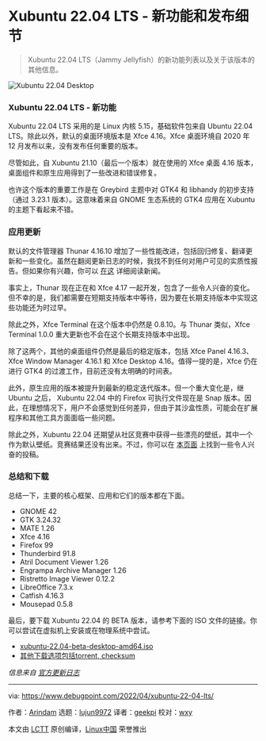 [#]: subject: "Xubuntu 22.04 LTS – New Features and Release Details"
[#]: via: "https://www.debugpoint.com/2022/04/xubuntu-22-04-lts/"
[#]: author: "Arindam https://www.debugpoint.com/author/admin1/"
[#]: collector: "lujun9972"
[#]: translator: "geekpi"
[#]: reviewer: "wxy"
[#]: publisher: "wxy"
[#]: url: "https://linux.cn/article-14478-1.html"

Xubuntu 22.04 LTS - 新功能和发布细节
======

> Xubuntu 22.04 LTS（Jammy Jellyfish）的新功能列表以及关于该版本的其他信息。

![Xubuntu 22.04 Desktop][1]

### Xubuntu 22.04 LTS - 新功能

Xubuntu 22.04 LTS 采用的是 Linux 内核 5.15，基础软件包来自 Ubuntu 22.04 LTS。除此以外，默认的桌面环境版本是 Xfce 4.16。Xfce 桌面环境自 2020 年 12 月发布以来，没有发布任何重要的版本。

尽管如此，自 Xubuntu 21.10（最后一个版本）就在使用的 Xfce 桌面 4.16 版本，桌面组件和原生应用得到了一些改进和错误修复。

也许这个版本的重要工作是在 Greybird 主题中对 GTK4 和 libhandy 的初步支持（通过 3.23.1 版本）。这意味着来自 GNOME 生态系统的 GTK4 应用在 Xubuntu 的主题下看起来不错。

### 应用更新

默认的文件管理器 Thunar 4.16.10 增加了一些性能改进，包括回归修复、翻译更新和一些变化。虽然在翻阅更新日志的时候，我找不到任何对用户可见的实质性报告。但如果你有兴趣，你可以 [在这][2] 详细阅读新闻。

事实上，Thunar 现在正在和 Xfce 4.17 一起开发，包含了一些令人兴奋的变化。但不幸的是，我们都需要在短期支持版本中等待，因为要在长期支持版本中实现这些功能还为时过早。

除此之外，Xfce Terminal 在这个版本中仍然是 0.8.10。与 Thunar 类似，Xfce Terminal 1.0.0 重大更新也不会在这个长期支持版本中出现。

除了这两个，其他的桌面组件仍然是最后的稳定版本，包括 Xfce Panel 4.16.3、Xfce Window Manager 4.16.1 和 Xfce Desktop 4.16。值得一提的是，Xfce 仍在进行 GTK4 的过渡工作，目前还没有太明确的时间表。

此外，原生应用的版本被提升到最新的稳定迭代版本。但一个重大变化是，继 Ubuntu 之后，  Xubuntu 22.04 中的 Firefox 可执行文件现在是 Snap 版本。因此，在理想情况下，用户不会感觉到任何差异，但由于其沙盒性质，可能会在扩展程序和其他工具方面面临一些问题。

除此之外，Xubuntu 22.04 还期望从社区竞赛中获得一些漂亮的壁纸，其中一个作为默认壁纸。竞赛结果还没有出来。不过，你可以在 [本页面][4] 上找到一些令人兴奋的投稿。

### 总结和下载

总结一下，主要的核心框架、应用和它们的版本都在下面。

  * GNOME 42
  * GTK 3.24.32
  * MATE 1.26
  * Xfce 4.16
  * Firefox 99
  * Thunderbird 91.8
  * Atril Document Viewer 1.26
  * Engrampa Archive Manager 1.26
  * Ristretto Image Viewer 0.12.2
  * LibreOffice 7.3.x
  * Catfish 4.16.3
  * Mousepad 0.5.8

最后，要下载 Xubuntu 22.04 的 BETA 版本，请参考下面的 ISO 文件的链接。你可以尝试在虚拟机上安装或在物理系统中尝试。

  * [xubuntu-22.04-beta-desktop-amd64.iso][5]
  * [其他下载选项包括torrent, checksum][6]

_信息来自 [官方更新日志][7]_

--------------------------------------------------------------------------------

via: https://www.debugpoint.com/2022/04/xubuntu-22-04-lts/

作者：[Arindam][a]
选题：[lujun9972][b]
译者：[geekpi](https://github.com/geekpi)
校对：[wxy](https://github.com/wxy)

本文由 [LCTT](https://github.com/LCTT/TranslateProject) 原创编译，[Linux中国](https://linux.cn/) 荣誉推出

[a]: https://www.debugpoint.com/author/admin1/
[b]: https://github.com/lujun9972
[1]: https://www.debugpoint.com/wp-content/uploads/2022/04/Xubuntu-22.04-Desktop-1024x575.jpg
[2]: https://archive.xfce.org/src/xfce/thunar/4.16/
[4]: https://contest.xubuntu.org/wallpaper_contest/xubuntu-22-04-community-wallpaper-contest/?action=view
[5]: https://cdimage.ubuntu.com/xubuntu/releases/22.04/beta/xubuntu-22.04-beta-desktop-amd64.iso
[6]: https://cdimage.ubuntu.com/xubuntu/releases/22.04/beta/
[7]: https://wiki.xubuntu.org/releases/22.04/release-notes
[8]: https://t.me/debugpoint
[9]: https://twitter.com/DebugPoint
[10]: https://www.youtube.com/c/debugpoint?sub_confirmation=1
[11]: https://facebook.com/DebugPoint
